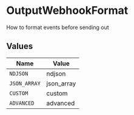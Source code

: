 # OutputWebhookFormat

How to format events before sending out


## Values

| Name         | Value        |
| ------------ | ------------ |
| `NDJSON`     | ndjson       |
| `JSON_ARRAY` | json_array   |
| `CUSTOM`     | custom       |
| `ADVANCED`   | advanced     |